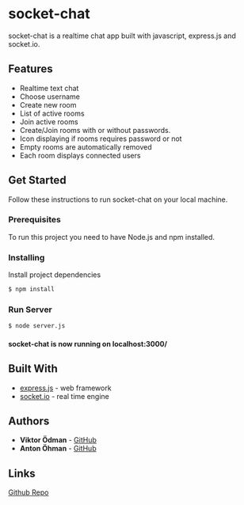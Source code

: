 # socket-chat

socket-chat is a realtime chat app built with javascript, express.js and socket.io.

## Features

-   Realtime text chat
-   Choose username
-   Create new room
-   List of active rooms
-   Join active rooms
-   Create/Join rooms with or without passwords.
-   Icon displaying if rooms requires password or not
-   Empty rooms are automatically removed
-   Each room displays connected users

## Get Started

Follow these instructions to run socket-chat on your local machine.

### Prerequisites

To run this project you need to have Node.js and npm installed.

### Installing

Install project dependencies

```bash
$ npm install
```

### Run Server

```bash
$ node server.js
```

#### socket-chat is now running on localhost:3000/

## Built With

-   [express.js](http://expressjs.com/en/4x/api.html) - web framework
-   [socket.io](https://socket.io/docs/) - real time engine

## Authors

-   **Viktor Ödman** - [GitHub](https://github.com/solkatt)
-   **Anton Öhman** - [GitHub](https://github.com/antonohman)

## Links

[Github Repo](https://github.com/solkatt/socket-chat)
